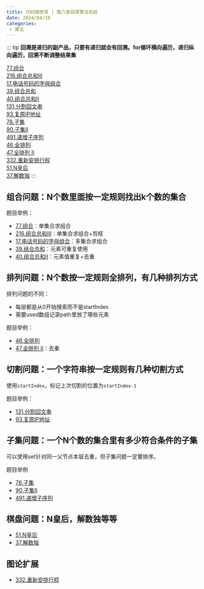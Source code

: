 ```yaml
---
title: 代码随想录 | 第八章回溯算法总结
date: 2024/04/10
categories:
 - 算法
---
```

::: tip
**回溯是递归的副产品，只要有递归就会有回溯。for循环横向遍历，递归纵向遍历，回溯不断调整结果集**

[77.组合](/blogs/algorithm/leetcode77.md)<br/>
[216.组合总和III](/blogs/algorithm/leetcode216.md)<br/>
[17.电话号码的字母组合](/blogs/algorithm/leetcode17.md)<br/>
[39.组合总和](/blogs/algorithm/leetcode39.md)<br/>
[40.组合总和II](/blogs/algorithm/leetcode40.md)<br/>
[131.分割回文串](/blogs/algorithm/leetcode131.md)<br/>
[93.复原IP地址](/blogs/algorithm/leetcode93.md)<br/>
[78.子集](/blogs/algorithm/leetcode78.md)<br/>
[90.子集II](/blogs/algorithm/leetcode90.md)<br/>
[491.递增子序列](/blogs/algorithm/leetcode491.md)<br/>
[46.全排列](/blogs/algorithm/leetcode46.md)<br/>
[47.全排列 II](/blogs/algorithm/leetcode47.md)<br/>
[332.重新安排行程](/blogs/algorithm/leetcode332.md)<br/>
[51.N皇后](/blogs/algorithm/leetcode51.md)<br/>
[37.解数独](/blogs/algorithm/leetcode37.md)
:::

## 组合问题：N个数里面按一定规则找出k个数的集合
题目举例：
- [77.组合](/blogs/algorithm/leetcode77.md)：单集合求组合
- [216.组合总和III](/blogs/algorithm/leetcode216.md)：单集合求组合+剪枝
- [17.电话号码的字母组合](/blogs/algorithm/leetcode17.md)：多集合求组合
- [39.组合总和](/blogs/algorithm/leetcode39.md)：元素可重复使用
- [40.组合总和II](/blogs/algorithm/leetcode40.md)：元素值重复+去重

## 排列问题：N个数按一定规则全排列，有几种排列方式
排列问题的不同：
- 每层都是从0开始搜索而不是startIndex
- 需要used数组记录path里放了哪些元素

题目举例：
- [46.全排列](/blogs/algorithm/leetcode46.md)
- [47.全排列 II](/blogs/algorithm/leetcode47.md)：去重

## 切割问题：一个字符串按一定规则有几种切割方式
使用`startIndex`，标记上次切割的位置为`startIndex-1`

题目举例：
- [131.分割回文串](/blogs/algorithm/leetcode131.md)
- [93.复原IP地址](/blogs/algorithm/leetcode93.md)

## 子集问题：一个N个数的集合里有多少符合条件的子集
可以使用set针对同一父节点本层去重，但子集问题一定要排序。

题目举例
- [78.子集](/blogs/algorithm/leetcode78.md)
- [90.子集II](/blogs/algorithm/leetcode90.md)
- [491.递增子序列](/blogs/algorithm/leetcode491.md)

## 棋盘问题：N皇后，解数独等等
- [51.N皇后](/blogs/algorithm/leetcode51.md)
- [37.解数独](/blogs/algorithm/leetcode37.md)

## 图论扩展
- [332.重新安排行程](/blogs/algorithm/leetcode332.md)